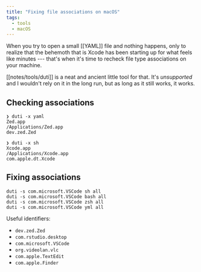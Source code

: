```yaml
---
title: "Fixing file associations on macOS"
tags: 
  - tools
  - macOS
---
```


When you try to open a small [[YAML]] file and nothing happens, only to realize that the behemoth that is Xcode has been starting up for what feels like minutes --- that's when it's time to recheck file type associations on your machine.

[[notes/tools/duti]] is a neat and ancient little tool for that. It's _unsupported_ and I wouldn't rely on it in the long run, but as long as it still works, it works.

## Checking associations

```shell
❯ duti -x yaml
Zed.app
/Applications/Zed.app
dev.zed.Zed

❯ duti -x sh
Xcode.app
/Applications/Xcode.app
com.apple.dt.Xcode
```

## Fixing associations

```
duti -s com.microsoft.VSCode sh all
duti -s com.microsoft.VSCode bash all
duti -s com.microsoft.VSCode zsh all
duti -s com.microsoft.VSCode yml all
```

Useful identifiers:
- `dev.zed.Zed`
- `com.rstudio.desktop`
- `com.microsoft.VSCode`
- `org.videolan.vlc`
- `com.apple.TextEdit`
- `com.apple.Finder`